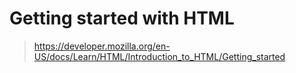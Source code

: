 # Getting started with HTML

> https://developer.mozilla.org/en-US/docs/Learn/HTML/Introduction_to_HTML/Getting_started

